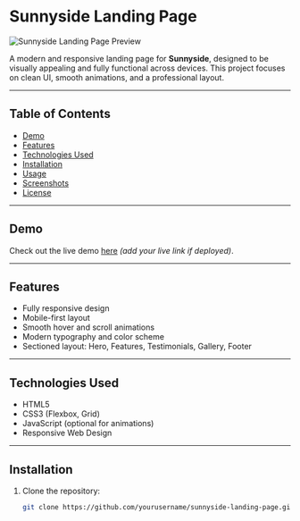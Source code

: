 # Sunnyside Landing Page

![Sunnyside Landing Page Preview](./images/preview.png)  

A modern and responsive landing page for **Sunnyside**, designed to be visually appealing and fully functional across devices. This project focuses on clean UI, smooth animations, and a professional layout.

---

## Table of Contents

- [Demo](#demo)  
- [Features](#features)  
- [Technologies Used](#technologies-used)  
- [Installation](#installation)  
- [Usage](#usage)  
- [Screenshots](#screenshots)  
- [License](#license)  

---

## Demo

Check out the live demo [here](#) *(add your live link if deployed)*.

---

## Features

- Fully responsive design  
- Mobile-first layout  
- Smooth hover and scroll animations  
- Modern typography and color scheme  
- Sectioned layout: Hero, Features, Testimonials, Gallery, Footer  

---

## Technologies Used

- HTML5  
- CSS3 (Flexbox, Grid)  
- JavaScript (optional for animations)  
- Responsive Web Design  

---

## Installation

1. Clone the repository:  
   ```bash
   git clone https://github.com/yourusername/sunnyside-landing-page.git

